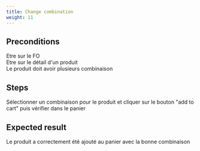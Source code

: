 ```yaml
---
title: Change combination
weight: 11
---
```


## Preconditions

Etre sur le FO\
Etre sur le détail d'un produit\
Le produit doit avoir plusieurs combinaison
## Steps

Sélectionner un combinaison pour le produit et cliquer sur le bouton "add to cart" puis vérifier dans le panier

## Expected result

Le produit a correctement été ajouté au panier avec la bonne combinaison

